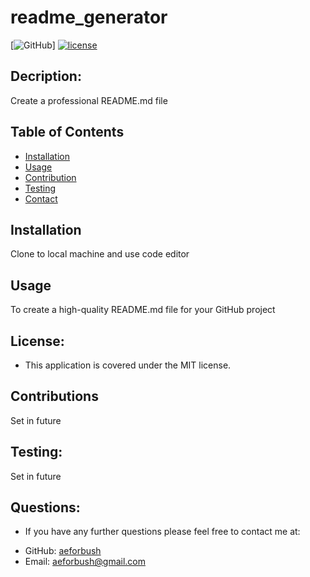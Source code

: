

  
# readme_generator

[![GitHub](https://img.shields.io/github/license/aeforbush/readme_generator)]
[![license](https://img.shields.io/badge/license-MIT-success)](https://shields.io)

## Decription:
Create a professional README.md file

## Table of Contents 
- [Installation](#installation)
- [Usage](#usage)
- [Contribution](#contribution)
- [Testing](#test)
- [Contact](#contact)


## Installation
Clone to local machine and use code editor

## Usage
To create a high-quality README.md file for your GitHub project

## License:
* This application is covered under the MIT license.

## Contributions
Set in future

## Testing:
Set in future

## Questions:
* If you have any further questions please feel free to contact me at:
 - GitHub: [aeforbush](https://github.com/aeforbush) 
 - Email: aeforbush@gmail.com

